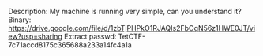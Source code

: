 Description: My machine is running very simple, can you understand it?
Binary: https://drive.google.com/file/d/1zbTjPHPkO1RJAQIs2FbOqN56z1HWE0JT/view?usp=sharing
Extract passwd: TetCTF-7c71accd8175c365688a233a14fc4a1a